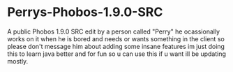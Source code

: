 # Perrys-Phobos-1.9.0-SRC
A public Phobos 1.9.0 SRC edit by a person called "Perry" he ocassionally works on it when he is bored and needs or wants something in the client so please don't message him about adding some insane features im just doing this to learn java better and for fun so u can use this if u want ill be updating mostly.
